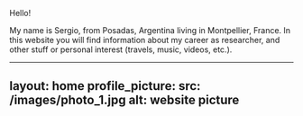 Hello!

My name is Sergio, from Posadas, Argentina living in Montpellier, France.
In this website you will find information about my career as researcher, and other stuff or personal interest (travels, music, videos, etc.). 

---
layout: home
profile_picture:
  src: /images/photo_1.jpg
  alt: website picture
---



